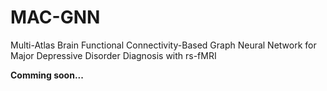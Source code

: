 # MAC-GNN
Multi-Atlas Brain Functional Connectivity-Based Graph Neural Network for Major Depressive Disorder Diagnosis with rs-fMRI

**Comming soon...**

